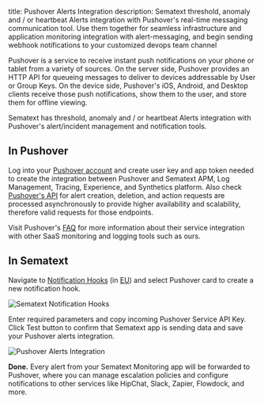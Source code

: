 title: Pushover Alerts Integration
description: Sematext threshold, anomaly and / or heartbeat Alerts integration with Pushover's real-time messaging communication tool. Use them together for seamless infrastructure and application monitoring integration with alert-messaging, and begin sending webhook notifications to your customized devops team channel

Pushover is a service to receive instant push notifications on your phone or tablet from a variety of sources.  On the server side, Pushover provides an HTTP API for queueing messages to deliver to devices addressable by User or Group Keys. On the device side, Pushover's iOS, Android, and Desktop clients receive those push notifications, show them to the user, and store them for offline viewing.

Sematext has threshold, anomaly and / or heartbeat Alerts integration with Pushover's alert/incident management and notification tools.

## **In Pushover**

Log into your [Pushover account](https://pushover.net/login) and create user key and app token needed to create the integration between Pushover and Sematext APM, Log Management, Tracing, Experience, and Synthetics platform. Also check [Pushover's API](https://pushover.net/api) for alert creation, deletion, and action requests are processed asynchronously to provide higher availability and scalability, therefore valid requests for those endpoints.

Visit Pushover's [FAQ](https://pushover.net/faq) for more information about their service integration with other SaaS monitoring and logging tools such as ours.

## **In Sematext**

Navigate to [Notification Hooks](https://apps.sematext.com/ui/hooks/create) (in [EU](https://apps.eu.sematext.com/ui/hooks/create)) and select Pushover card to create a new notification hook.

![Sematext Notification Hooks](https://sematext.com/docs/images/integrations/sematext-notification-hooks.png "Sematext Notification Hook")

Enter required parameters and copy incoming Pushover Service API Key. Click Test button to confirm that Sematext app is sending data and save your Pushover alerts integration.

![Pushover Alerts Integration](https://sematext.com/docs/images/integrations/pushover-integration.png "Pushover Integration")

**Done.** Every alert from your Sematext Monitoring app will be forwarded to Pushover, where you can manage escalation policies and configure notifications to other services like HipChat, Slack, Zapier, Flowdock, and more.
